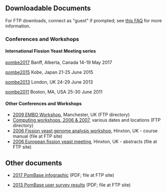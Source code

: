 ## Downloadable Documents

For FTP downloads, connect as "guest" if prompted; see [this
FAQ](faq/do-i-need-password-download-ftp-site) for more information.

### Conferences and Workshops

#### International Fission Yeast Meeting series

[pombe2017](documents/pombe2017)
Banff, Alberta, Canada
14-19 May 2017

[pombe2015](documents/pombe2015)
Kobe, Japan
21-25 June 2015

[pombe2013](documents/pombe2013)
London, UK
24-29 June 2013

[pombe2011](documents/pombe2011)
Boston, MA, USA
25-30 June 2011

#### Other Conferences and Workshops

-   [2009 EMBO Workshop](ftp://ftp.pombase.org/Archived_directories/Presentations_workshops_and_meeting_abstracts/EMBO_workshop/),
    Manchester, UK (FTP directory)
-   [Computing workshops, 2006 & 2007](ftp://ftp.pombase.org/Archived_directories/Presentations_workshops_and_meeting_abstracts/Computing_Workshop/),
    various dates and locations (FTP directory)
-   [2006 Fission yeast genome analysis workshop](ftp://ftp.pombase.org/Archived_directories/Presentations_workshops_and_meeting_abstracts/Computing_Workshop/Fission_yeast_computing_workshop_man_Mar2006.ppt),
    Hinxton, UK - course manual (file at FTP site)
-   [2006 European fission yeast meeting](ftp://ftp.pombase.org/Archived_directories/Presentations_workshops_and_meeting_abstracts/Pombe_meeting_abstract_books/Wellcome_Euro_Yeast_27_2_06.pdf),
    Hinxton, UK - abstracts (file at FTP site)

## Other documents

-   [2017 PomBase infographic](ftp://ftp.pombase.org/pombe/Conferences/pombe2017/pombe2017_infographic_p132.pdf) (PDF; file at FTP site)

-   [2013 PomBase user survey results](ftp://ftp.pombase.org/pombe/documents/2013_pombase_survey_summary.pdf) (PDF; file at FTP site)


